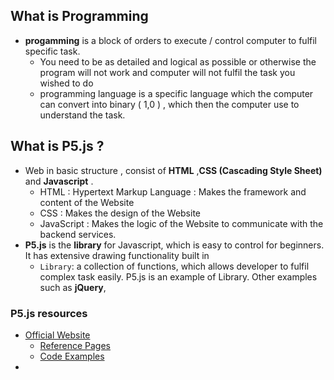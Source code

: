 ## What is Programming
- **progamming** is a block of orders to execute / control computer to fulfil specific task.
	- You need to be as detailed and logical as possible or otherwise the program will not work and computer will not fulfil the task you wished to do
	- programming language is a specific language which the computer can convert into binary ( 1,0 ) , which then the computer use to understand the task.
## What is P5.js ?
- Web in basic structure , consist of **HTML** ,**CSS (Cascading Style Sheet)** and **Javascript** .  
	- HTML : Hypertext Markup Language : Makes the framework and content of the Website
	- CSS : Makes  the design of the Website
	- JavaScript : Makes the logic of the Website to communicate with the backend services. 
- **P5.js** is the **library** for Javascript, which is easy to control for beginners. It has extensive drawing functionality built in
	- `Library`: a collection of functions, which allows developer to fulfil complex task easily. P5.js is an example of Library. Other examples such as **jQuery**, 
### P5.js resources
- [Official Website](https://p5js.org/)
	- [Reference Pages](https://p5js.org/reference/)
	- [Code Examples](https://p5js.org/examples/)
- 